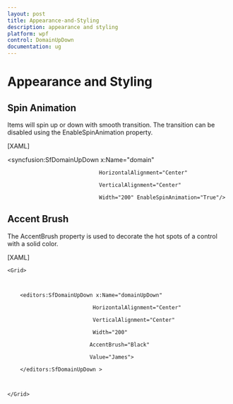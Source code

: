 ```yaml
---
layout: post
title: Appearance-and-Styling
description: appearance and styling
platform: wpf
control: DomainUpDown
documentation: ug
---
```


# Appearance and Styling

## Spin Animation

Items will spin up or down with smooth transition. The transition can be disabled using the EnableSpinAnimation property.



[XAML]



<syncfusion:SfDomainUpDown x:Name="domain"

                                 HorizontalAlignment="Center"

                                 VerticalAlignment="Center"

                                 Width="200" EnableSpinAnimation="True"/>



## Accent Brush

The AccentBrush property is used to decorate the hot spots of a control with a solid color. 



[XAML]



<Page xmlns:editors="clr-namespace:Syncfusion.Windows.Controls.Input;assembly=Syncfusion.SfInput.Wpf">

    <Grid>



        <editors:SfDomainUpDown x:Name="domainUpDown"

                               HorizontalAlignment="Center"

                               VerticalAlignment="Center"

                               Width="200" 

                              AccentBrush="Black"

                              Value="James">

        </editors:SfDomainUpDown >



    </Grid>

</Page>





